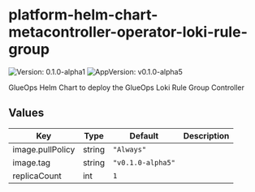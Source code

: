 # platform-helm-chart-metacontroller-operator-loki-rule-group

![Version: 0.1.0-alpha1](https://img.shields.io/badge/Version-0.1.0--alpha1-informational?style=flat-square) ![AppVersion: v0.1.0-alpha5](https://img.shields.io/badge/AppVersion-v0.1.0--alpha5-informational?style=flat-square)

GlueOps Helm Chart to deploy the GlueOps Loki Rule Group Controller

## Values

| Key | Type | Default | Description |
|-----|------|---------|-------------|
| image.pullPolicy | string | `"Always"` |  |
| image.tag | string | `"v0.1.0-alpha5"` |  |
| replicaCount | int | `1` |  |
